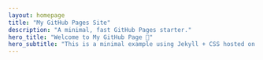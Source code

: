 ```yaml
---
layout: homepage
title: "My GitHub Pages Site"
description: "A minimal, fast GitHub Pages starter."
hero_title: "Welcome to My GitHub Page 🚀"
hero_subtitle: "This is a minimal example using Jekyll + CSS hosted on GitHub Pages."
---
```

